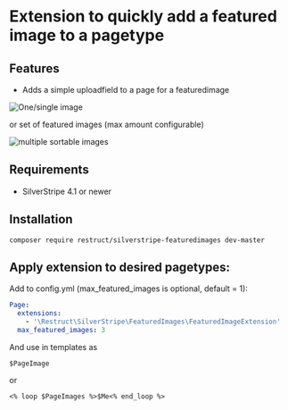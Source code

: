 Extension to quickly add a featured image to a pagetype
=======================================================

## Features

* Adds a simple uploadfield to a page for a featuredimage

![One/single image](https://raw.githubusercontent.com/restruct/silverstripe-featuredimages/master/docs/assets/single_image.png)

or set of featured images (max amount configurable)

![multiple sortable images](https://github.com/restruct/silverstripe-featuredimages/blob/e1f10bf4ff6dfd7dcd4613fd2c708876d9593fd1/docs/assets/multiple_images.png)

## Requirements

* SilverStripe 4.1 or newer

## Installation

```
composer require restruct/silverstripe-featuredimages dev-master
```

## Apply extension to desired pagetypes:

Add to config.yml (max_featured_images is optional, default = 1):

```yaml
Page:
  extensions:
    - '\Restruct\SilverStripe\FeaturedImages\FeaturedImageExtension'
  max_featured_images: 3
```

And use in templates as 
```
$PageImage
```
or
```
<% loop $PageImages %>$Me<% end_loop %>

